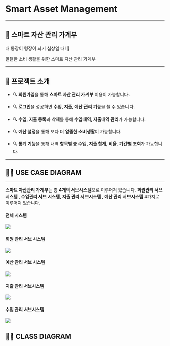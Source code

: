 # Smart Asset Management 

--------------------------

## 💸 스마트 자산 관리 가계부 

내 통장이 텅장이 되기 십상일 때! 🤣

알뜰한 소비 생활을 위한 스마트 자산 관리 가계부 

<hr>


## 💁 프로젝트 소개

- 🔍 **회원가입**을 통해 **스마트 자산 관리 가계부** 이용이 가능합니다.
- 🔍  **로그인**을 성공하면  **수입, 지출, 예산 관리 기능**을 쓸 수 있습니다.

- 🔍  **수입, 지출 등록**과 **삭제**를 통해 **수입내역, 지출내역 관리**가 가능합니다. 
- 🔍  **예산 설정**을 통해 보다 더 **알뜰한 소비생활**이 가능합니다.
- 🔍 **통계 기능**을 통해 내역 **항목별 총 수입, 지출 합계**, **비율**, **기간별 조회**가 가능합니다. 

<hr>


## 🧍‍♂️ USE CASE DIAGRAM

<hr>


**스마트 자산관리 가계부**는 총 **4개의 서브시스템**으로 이루어져 있습니다. **회원관리 서브시스템 , 수입관리 서브 시스템, 지출 관리 서브시스템 , 예산 관리 서브시스템**  4가지로 이루어져 있습니다.

#### 전체 시스템

![](https://images.velog.io/images/ggg5483/post/f50b22b4-5ecb-4d6f-bc9b-9b865889c4a6/UseCaseDiagram.jpg)

#### 회원 관리 서브 시스템
![](https://images.velog.io/images/ggg5483/post/92c71b05-6b84-4acf-99b3-b76d0de6d548/UseCaseDiagram%ED%9A%8C%EC%9B%90%EA%B4%80%EB%A6%AC%EC%84%9C%EB%B8%8C%EC%8B%9C%EC%8A%A4%ED%85%9C.jpg)


#### 예산 관리 서브 시스템
![](https://images.velog.io/images/ggg5483/post/f8c1c5c6-7ae5-4831-bcb5-e5130528297f/UseCaseDiagram1%EC%98%88%EC%82%B0%EA%B4%80%EB%A6%AC%EC%84%9C%EB%B8%8C%EC%8B%9C%EC%8A%A4%ED%85%9C.jpg)


#### 지출 관리 서브시스템

![](https://images.velog.io/images/ggg5483/post/5932d3b5-cabd-4156-839a-f90f7898b500/UseCaseDiagram1%EC%A7%80%EC%B6%9C%EA%B4%80%EB%A6%AC%EC%84%9C%EB%B8%8C%EC%8B%9C%EC%8A%A4%ED%85%9C.jpg)

#### 수입 관리 서브시스템
![](https://images.velog.io/images/ggg5483/post/44b5cafb-2a5c-4f08-8f34-11d261e6e4dc/UseCaseDiagram1%EC%88%98%EC%9E%85%EA%B4%80%EB%A6%AC%EC%84%9C%EB%B8%8C%EC%8B%9C%EC%8A%A4%ED%85%9C.jpg)


## 👩‍🏫 CLASS DIAGRAM

